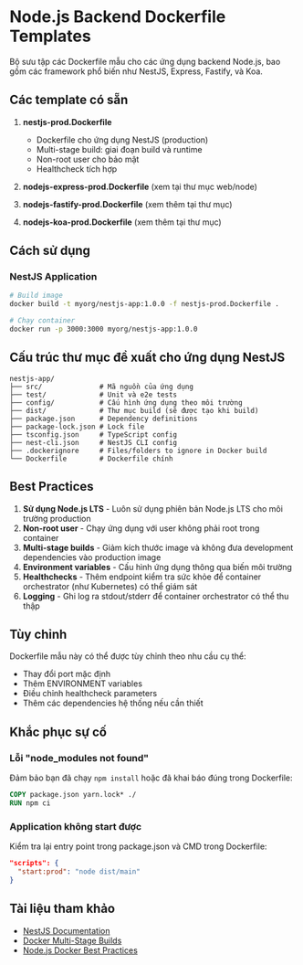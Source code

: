 # Node.js Backend Dockerfile Templates

Bộ sưu tập các Dockerfile mẫu cho các ứng dụng backend Node.js, bao gồm các framework phổ biến như NestJS, Express, Fastify, và Koa.

## Các template có sẵn

1. **nestjs-prod.Dockerfile**

   - Dockerfile cho ứng dụng NestJS (production)
   - Multi-stage build: giai đoạn build và runtime
   - Non-root user cho bảo mật
   - Healthcheck tích hợp

2. **nodejs-express-prod.Dockerfile** (xem tại thư mục web/node)
3. **nodejs-fastify-prod.Dockerfile** (xem thêm tại thư mục)
4. **nodejs-koa-prod.Dockerfile** (xem thêm tại thư mục)

## Cách sử dụng

### NestJS Application

```bash
# Build image
docker build -t myorg/nestjs-app:1.0.0 -f nestjs-prod.Dockerfile .

# Chạy container
docker run -p 3000:3000 myorg/nestjs-app:1.0.0
```

## Cấu trúc thư mục đề xuất cho ứng dụng NestJS

```
nestjs-app/
├── src/              # Mã nguồn của ứng dụng
├── test/             # Unit và e2e tests
├── config/           # Cấu hình ứng dụng theo môi trường
├── dist/             # Thư mục build (sẽ được tạo khi build)
├── package.json      # Dependency definitions
├── package-lock.json # Lock file
├── tsconfig.json     # TypeScript config
├── nest-cli.json     # NestJS CLI config
├── .dockerignore     # Files/folders to ignore in Docker build
└── Dockerfile        # Dockerfile chính
```

## Best Practices

1. **Sử dụng Node.js LTS** - Luôn sử dụng phiên bản Node.js LTS cho môi trường production
2. **Non-root user** - Chạy ứng dụng với user không phải root trong container
3. **Multi-stage builds** - Giảm kích thước image và không đưa development dependencies vào production image
4. **Environment variables** - Cấu hình ứng dụng thông qua biến môi trường
5. **Healthchecks** - Thêm endpoint kiểm tra sức khỏe để container orchestrator (như Kubernetes) có thể giám sát
6. **Logging** - Ghi log ra stdout/stderr để container orchestrator có thể thu thập

## Tùy chỉnh

Dockerfile mẫu này có thể được tùy chỉnh theo nhu cầu cụ thể:

- Thay đổi port mặc định
- Thêm ENVIRONMENT variables
- Điều chỉnh healthcheck parameters
- Thêm các dependencies hệ thống nếu cần thiết

## Khắc phục sự cố

### Lỗi "node_modules not found"

Đảm bảo bạn đã chạy `npm install` hoặc đã khai báo đúng trong Dockerfile:

```dockerfile
COPY package.json yarn.lock* ./
RUN npm ci
```

### Application không start được

Kiểm tra lại entry point trong package.json và CMD trong Dockerfile:

```json
"scripts": {
  "start:prod": "node dist/main"
}
```

## Tài liệu tham khảo

- [NestJS Documentation](https://docs.nestjs.com/)
- [Docker Multi-Stage Builds](https://docs.docker.com/build/building/multi-stage/)
- [Node.js Docker Best Practices](https://github.com/nodejs/docker-node/blob/main/docs/BestPractices.md)
